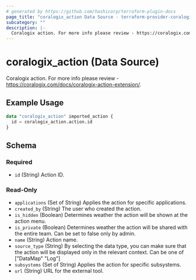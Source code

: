 ```yaml
---
# generated by https://github.com/hashicorp/terraform-plugin-docs
page_title: "coralogix_action Data Source - terraform-provider-coralogix"
subcategory: ""
description: |-
  Coralogix action. For more info please review - https://coralogix.com/docs/coralogix-action-extension/.
---
```


# coralogix_action (Data Source)

Coralogix action. For more info please review - https://coralogix.com/docs/coralogix-action-extension/.

## Example Usage

```terraform
data "coralogix_action" imported_action {
  id = coralogix_action.action.id
}
```

<!-- schema generated by tfplugindocs -->
## Schema

### Required

- `id` (String) Action ID.

### Read-Only

- `applications` (Set of String) Applies the action for specific applications.
- `created_by` (String) The user who created the action.
- `is_hidden` (Boolean) Determines weather the action will be shown at the action menu.
- `is_private` (Boolean) Determines weather the action will be shared with the entire team. Can be set to false only by admin.
- `name` (String) Action name.
- `source_type` (String) By selecting the data type, you can make sure that the action will be displayed only in the relevant context. Can be one of ["DataMap" "Log"]
- `subsystems` (Set of String) Applies the action for specific subsystems.
- `url` (String) URL for the external tool.

